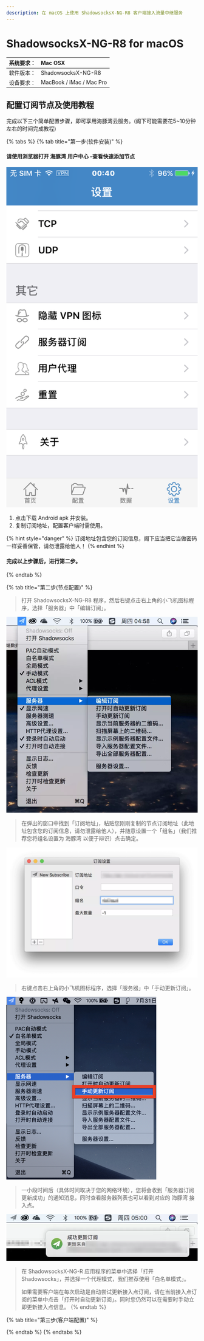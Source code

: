 ```yaml
---
description: 在 macOS 上使用 ShadowsocksX-NG-R8 客户端接入流量中继服务
---
```


# ShadowsocksX-NG-R8 for macOS

| 系统要求：  | Mac OSX |
| :--- | :--- |
| 软件版本：  | ShadowsocksX-NG-R8 |
| 设备要求：  | MacBook / iMac / Mac Pro |

## 配置订阅节点及使用教程

完成以下三个简单配置步骤，即可享用海豚湾云服务。\(阁下可能需要花5~10分钟左右的时间完成教程\)

{% tabs %}
{% tab title="第一步\(软件安装\)" %}
#### 请使用浏览器打开 海豚湾 用户中心 -查看快速添加节点

![](../.gitbook/assets/image%20%281%29.png)

1. 点击下载 Android apk 并安装。
2. 复制订阅地址，配置客户端时需使用。

{% hint style="danger" %}
订阅地址包含您的订阅信息，阁下应当把它当做密码一样妥善保管，请勿泄露给他人！
{% endhint %}

#### 完成以上步骤后，进行第二步。
{% endtab %}

{% tab title="第二步\(节点配置\)" %}
> 打开 ShadowsocksX-NG-R8 程序，然后右键点击右上角的小飞机图标程序，选择「服务器」中「编辑订阅」。

![](../.gitbook/assets/image%20%2818%29.png)

> 在弹出的窗口中找到「订阅地址」，粘贴您刚刚复制的节点订阅地址（此地址包含您的订阅信息，请勿泄露给他人），并随意设置一个「组名」（我们推荐您将组名设置为 海豚湾 以便于辩识）点击确定。

![](../.gitbook/assets/image%20%2828%29.png)

> 右键点击右上角的小飞机图标程序，选择「服务器」中「手动更新订阅」。

![](../.gitbook/assets/image%20%289%29.png)

> 一小段时间后（具体时间取决于您的网络环境），您将会收到「服务器订阅更新成功」的通知消息，同时查看服务器列表也可以看到对应的 海豚湾 接入点。

![](../.gitbook/assets/image%20%2821%29.png)

> 在 ShadowsocksX-NG-R 应用程序的菜单中选择「打开 Shadowsocks」，并选择一个代理模式，我们推荐使用「白名单模式」。
>
> 如果需要客户端在每次启动是自动尝试更新接入点订阅，请在当前接入点订阅的菜单中点击「打开时自动更新订阅」。同时您仍然可以在需要时手动立即更新接入点信息。
{% endtab %}

{% tab title="第三步\(客户端配置\)" %}

{% endtab %}
{% endtabs %}

